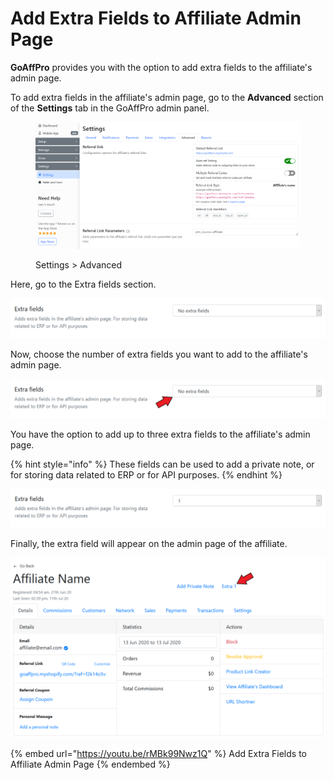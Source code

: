 # Add Extra Fields to Affiliate Admin Page

**GoAffPro** provides you with the option to add extra fields to the affiliate's admin page.

To add extra fields in the affiliate's admin page, go to the **Advanced** section of the **Settings** tab in the GoAffPro admin panel.

<figure><img src="../../.gitbook/assets/image (3627).png" alt=""><figcaption><p>Settings > Advanced</p></figcaption></figure>

Here, go to the Extra fields section.

![Extra fields](<../../.gitbook/assets/image (976).png>)

Now, choose the number of extra fields you want to add to the affiliate's admin page.

![Choose the number of extra fields](<../../.gitbook/assets/Annotation 2020-07-13 123605.png>)

You have the option to add up to three extra fields to the affiliate's admin page.

{% hint style="info" %}
These fields can be used to add a private note, or for storing data related to ERP or for API purposes.
{% endhint %}

![Use extra fields to store data](<../../.gitbook/assets/image (431).png>)

Finally, the extra field will appear on the admin page of the affiliate.

![](<../../.gitbook/assets/Annotation 2020-07-13 140831.png>)

{% embed url="https://youtu.be/rMBk99Nwz1Q" %}
Add Extra Fields to Affiliate Admin Page
{% endembed %}
